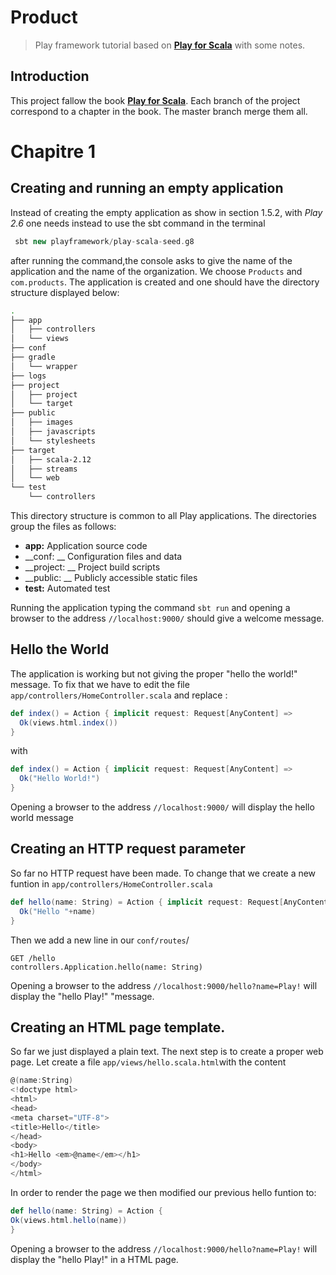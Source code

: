 # __Product__
>Play framework tutorial based on [**Play for Scala**](https://www.manning.com/books/play-for-scala) with some notes.

## Introduction

This project fallow the book [**Play for Scala**](https://www.manning.com/books/play-for-scala). Each branch of the project correspond to a chapter in the book. The master branch merge them all.

# Chapitre 1

## Creating and running an empty application

Instead of creating the empty application as show in section 1.5.2, with *Play 2.6* one needs instead to use the sbt command in the terminal

``` sbt
 sbt new playframework/play-scala-seed.g8
```
after running the command,the console asks to give the name of the application and the name of the organization. We choose ``` Products ``` and  ``` com.products ```. The application is created and one should have the directory structure displayed below:
```bash
.
├── app
│   ├── controllers  
│   └── views
├── conf
├── gradle
│   └── wrapper
├── logs
├── project
│   ├── project
│   └── target
├── public
│   ├── images
│   ├── javascripts
│   └── stylesheets
├── target
│   ├── scala-2.12
│   ├── streams
│   └── web
└── test
    └── controllers


```
This directory structure is common to all Play applications. The directories group the files as follows:
* __app:__ Application source code
* __conf: __ Configuration files and data
* __project: __ Project build scripts
* __public: __ Publicly accessible static files
* __test:__ Automated test

Running the  application typing the command ``` sbt run ``` and opening a browser to  the address  ``` //localhost:9000/ ``` should give a welcome message.

## Hello the World

The application is working but not giving the proper "hello the world!" message. To fix that we have to edit the file ``` app/controllers/HomeController.scala ``` and replace :

``` Scala
def index() = Action { implicit request: Request[AnyContent] =>
  Ok(views.html.index())
}
```
with
``` Scala
def index() = Action { implicit request: Request[AnyContent] =>
  Ok("Hello World!")
}
```

Opening a browser to  the address  ``` //localhost:9000/ ``` will display  the hello world message

## Creating an HTTP request parameter

So far no HTTP request have been made. To change that we create a new funtion in ``` app/controllers/HomeController.scala ```

``` Scala
def hello(name: String) = Action { implicit request: Request[AnyContent] =>
  Ok("Hello "+name)
}
```
Then we add a new line in our  ``` conf/routes ```/
``` HTTP
GET /hello
controllers.Application.hello(name: String)
```

Opening a browser to  the address  ``` //localhost:9000/hello?name=Play! ``` will display  the "hello Play!" "message.

## Creating an HTML page template.

So far we just displayed a plain text. The next step is to create a proper web page. Let create a file ``` app/views/hello.scala.html ```with the content

``` Scala
@(name:String)
<!doctype html>
<html>
<head>
<meta charset="UTF-8">
<title>Hello</title>
</head>
<body>
<h1>Hello <em>@name</em></h1>
</body>
</html>
```

In order to render the page we then modified our previous  hello funtion to:

``` Scala
def hello(name: String) = Action {
Ok(views.html.hello(name))
}
```

Opening a browser to  the address  ``` //localhost:9000/hello?name=Play! ``` will display  the "hello Play!"  in a  HTML page.
